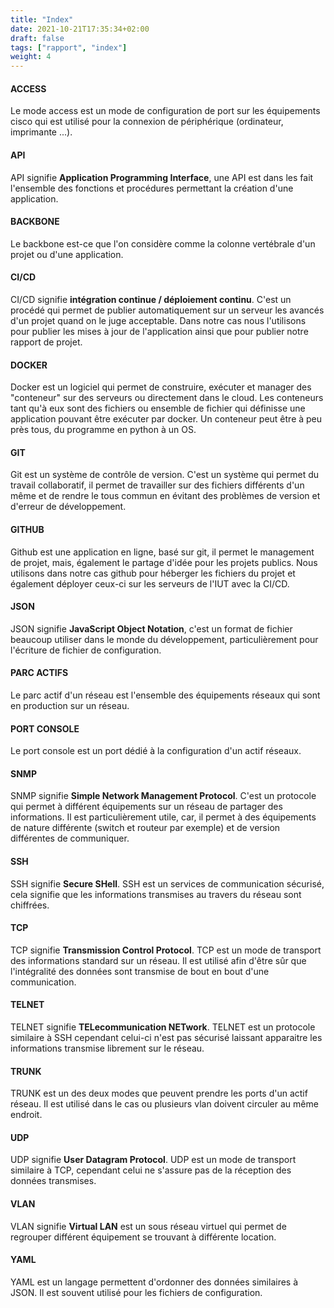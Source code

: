 ```yaml
---
title: "Index"
date: 2021-10-21T17:35:34+02:00
draft: false
tags: ["rapport", "index"]
weight: 4
---
```


#### ACCESS

Le mode access est un mode de configuration de port sur les équipements cisco qui est utilisé pour la connexion de périphérique (ordinateur, imprimante ...).

#### API

API signifie **Application Programming Interface**, une API est dans les fait l'ensemble des fonctions et procédures permettant la création d'une application.

#### BACKBONE

Le backbone est-ce que l'on considère comme la colonne vertébrale d'un projet ou d'une application.

#### CI/CD

CI/CD signifie **intégration continue / déploiement continu**. C'est un procédé qui permet de publier automatiquement sur un serveur les avancés d'un projet quand on le juge acceptable. Dans notre cas nous l'utilisons pour publier les mises à jour de l'application ainsi que pour publier notre rapport de projet.

#### DOCKER

Docker est un logiciel qui permet de construire, exécuter et manager des "conteneur" sur des serveurs ou directement dans le cloud. Les conteneurs tant qu'à eux sont des fichiers ou ensemble de fichier qui définisse une application pouvant être exécuter par docker. Un conteneur peut être à peu près tous, du programme en python à un OS.

#### GIT

Git est un système de contrôle de version. C'est un système qui permet du travail collaboratif, il permet de travailler sur des fichiers différents d'un même et de rendre le tous commun en évitant des problèmes de version et d'erreur de développement.

#### GITHUB

Github est une application en ligne, basé sur git, il permet le management de projet, mais, également le partage d'idée pour les projets publics. Nous utilisons dans notre cas github pour héberger les fichiers du projet et également déployer ceux-ci sur les serveurs de l'IUT avec la CI/CD.

#### JSON

JSON signifie **JavaScript Object Notation**, c'est un format de fichier beaucoup utiliser dans le monde du développement, particulièrement pour l'écriture de fichier de configuration.

#### PARC ACTIFS

Le parc actif d'un réseau est l'ensemble des équipements réseaux qui sont en production sur un réseau.

#### PORT CONSOLE

Le port console est un port dédié à la configuration d'un actif réseaux.

#### SNMP

SNMP signifie **Simple Network Management Protocol**. C'est un protocole qui permet à différent équipements sur un réseau de partager des informations. Il est particulièrement utile, car, il permet à des équipements de nature différente (switch et routeur par exemple) et de version différentes de communiquer.

#### SSH

SSH signifie **Secure SHell**. SSH est un services de communication sécurisé, cela signifie que les informations transmises au travers du réseau sont chiffrées.

#### TCP

TCP signifie **Transmission Control Protocol**. TCP est un mode de transport des informations standard sur un réseau. Il est utilisé afin d'être sûr que l'intégralité des données sont transmise de bout en bout d'une communication.

#### TELNET

TELNET signifie **TELecommunication NETwork**. TELNET est un protocole similaire à SSH cependant celui-ci n'est pas sécurisé laissant apparaitre les informations transmise librement sur le réseau.

#### TRUNK

TRUNK est un des deux modes que peuvent prendre les ports d'un actif réseau. Il est utilisé dans le cas ou plusieurs vlan doivent circuler au même endroit.

#### UDP

UDP signifie **User Datagram Protocol**. UDP est un mode de transport similaire à TCP, cependant celui ne s'assure pas de la réception des données transmises.

#### VLAN

VLAN signifie **Virtual LAN** est un sous réseau virtuel qui permet de regrouper différent équipement se trouvant à différente location.

#### YAML

YAML est un langage permettent d'ordonner des données similaires à JSON. Il est souvent utilisé pour les fichiers de configuration.
